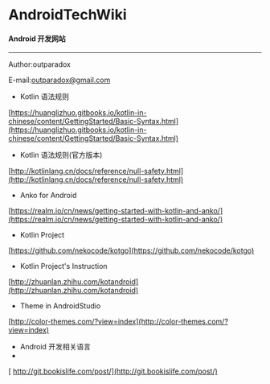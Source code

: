 # AndroidTechWiki

#### Android 开发网站
***
 Author:outparadox
 
 E-mail:outparadox@gmail.com
 
 * Kotlin 语法规则

 [https://huanglizhuo.gitbooks.io/kotlin-in-chinese/content/GettingStarted/Basic-Syntax.html](https://huanglizhuo.gitbooks.io/kotlin-in-chinese/content/GettingStarted/Basic-Syntax.html)  


* Kotlin 语法规则(官方版本)
 
 [http://kotlinlang.cn/docs/reference/null-safety.html](http://kotlinlang.cn/docs/reference/null-safety.html)

 
* Anko for Android
 
 [https://realm.io/cn/news/getting-started-with-kotlin-and-anko/](https://realm.io/cn/news/getting-started-with-kotlin-and-anko/)

* Kotlin Project

 [https://github.com/nekocode/kotgo](https://github.com/nekocode/kotgo)

* Kotlin Project's Instruction

 [http://zhuanlan.zhihu.com/kotandroid](http://zhuanlan.zhihu.com/kotandroid)


* Theme in AndroidStudio

 [http://color-themes.com/?view=index](http://color-themes.com/?view=index)
 
 * Android 开发相关语言
 * 
 [ http://git.bookislife.com/post/](http://git.bookislife.com/post/)

